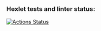 ### Hexlet tests and linter status:
[![Actions Status](https://github.com/wail-hexlet/frontend-project-46/workflows/hexlet-check/badge.svg)](https://github.com/wail-hexlet/frontend-project-46/actions)